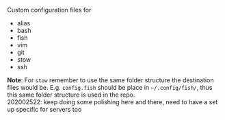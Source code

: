 
Custom configuration files for
- alias
- bash
- fish
- vim
- git
- stow
- ssh

**Note**: For `stow` remember to use the same folder structure the destination files would be.
E.g. `config.fish` should be place in `~/.config/fish/`, thus this same folder structure is used in the repo.  
202002522: keep doing some polishing here and there, need to have a set up specific for servers too  
